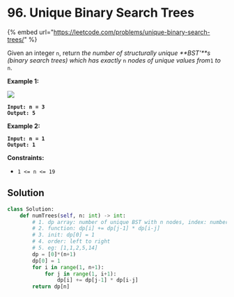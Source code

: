 # 96. Unique Binary Search Trees

{% embed url="https://leetcode.com/problems/unique-binary-search-trees/" %}

Given an integer `n`, return _the number of structurally unique **BST'**s (binary search trees) which has exactly_ `n` _nodes of unique values from_`1` _to_ `n`.

&#x20;

**Example 1:**

![](https://assets.leetcode.com/uploads/2021/01/18/uniquebstn3.jpg)

<pre><code><strong>Input: n = 3
</strong><strong>Output: 5
</strong></code></pre>

**Example 2:**

<pre><code><strong>Input: n = 1
</strong><strong>Output: 1
</strong></code></pre>

&#x20;

**Constraints:**

* `1 <= n <= 19`

## Solution

```python
class Solution:
    def numTrees(self, n: int) -> int:
        # 1. dp array: number of unique BST with n nodes, index: number of unique BST with i nodes
        # 2. function: dp[i] += dp[j-1] * dp[i-j]
        # 3. init: dp[0] = 1
        # 4. order: left to right
        # 5. eg: [1,1,2,5,14]
        dp = [0]*(n+1)
        dp[0] = 1
        for i in range(1, n+1):
            for j in range(1, i+1):
                dp[i] += dp[j-1] * dp[i-j]
        return dp[n]
```
